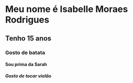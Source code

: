 # Meu nome é Isabelle Moraes Rodrigues 
## Tenho 15 anos 
### Gosto de batata 
#### Sou prima da Sarah
##### Gosto de tocar violão 
